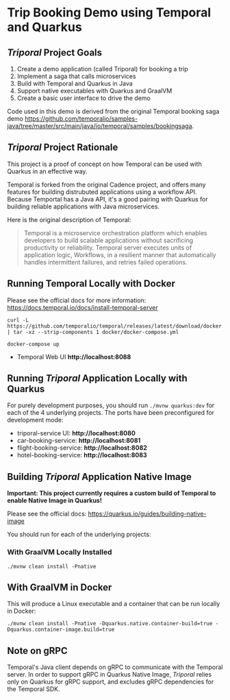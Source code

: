 # Trip Booking Demo using Temporal and Quarkus

## *Triporal* Project Goals

1. Create a demo application (called Triporal) for booking a trip 
1. Implement a saga that calls microservices 
1. Build with Temporal and Quarkus in Java
1. Support native executables with Quarkus and GraalVM
1. Create a basic user interface to drive the demo

Code used in this demo is derived from the original Temporal booking saga demo https://github.com/temporalio/samples-java/tree/master/src/main/java/io/temporal/samples/bookingsaga.


## *Triporal* Project Rationale

This project is a proof of concept on how Temporal can be used with Quarkus in an effective way.

Temporal is forked from the original Cadence project, and offers many features for building distrubuted applications using a workflow API. Because Temportal has a Java API, it's a good pairing with Quarkus for building reliable applications with Java microservices.

Here is the original description of Temporal:

> Temporal is a microservice orchestration platform which enables developers to build scalable applications without sacrificing productivity or reliability. Temporal server executes units of application logic, Workflows, in a resilient manner that automatically handles intermittent failures, and retries failed operations.

## Running Temporal Locally with Docker

Please see the official docs for more information: https://docs.temporal.io/docs/install-temporal-server

```
curl -L https://github.com/temporalio/temporal/releases/latest/download/docker.tar.gz | tar -xz --strip-components 1 docker/docker-compose.yml

docker-compose up
```

* Temporal Web UI **http://localhost:8088**

## Running *Triporal* Application Locally with Quarkus

For purely development purposes, you should run `./mvnw quarkus:dev` for each of the 4 underlying projects. The ports have been preconfigured for development mode:

* triporal-service UI: **http://localhost:8080**
* car-booking-service: **http://localhost:8081**
* flight-booking-service: **http://localhost:8082**
* hotel-booking-service: **http://localhost:8083**

## Building *Triporal* Application Native Image

**Important: This project currently requires a custom build of Temporal to enable Native Image in Quarkus!**

Please see the official docs: https://quarkus.io/guides/building-native-image

You should run for each of the underlying projects:

### With GraalVM Locally Installed
```
./mvnw clean install -Pnative
```

## With GraalVM in Docker

This will produce a Linux executable and a container that can be run locally in Docker:
```
./mvnw clean install -Pnative -Dquarkus.native.container-build=true -Dquarkus.container-image.build=true
```

## Note on gRPC

Temporal's Java client depends on gRPC to communicate with the Temporal server. In order to support gRPC in Quarkus Native Image, *Triporal* relies only on Quarkus for gRPC support, and excludes gRPC dependencies for the Temporal SDK.